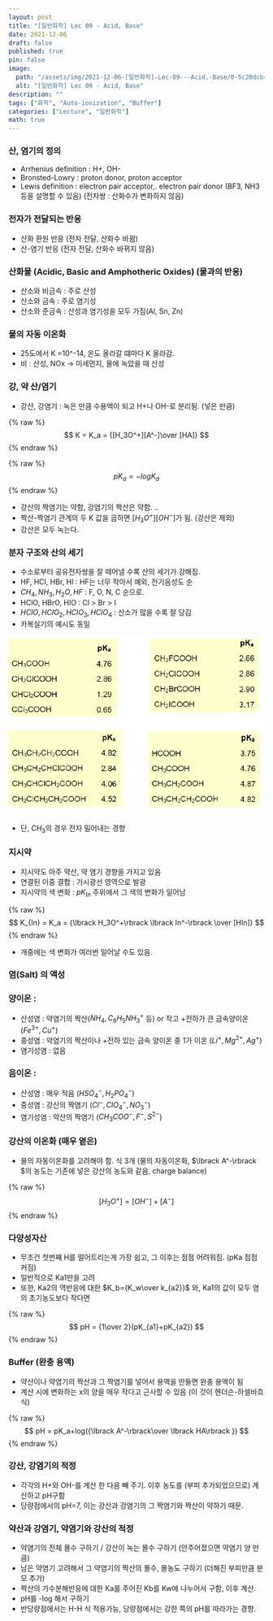```yaml
---
layout: post
title: "[일반화학] Lec 09 - Acid, Base"
date: 2021-12-06
draft: false
published: true
pin: false
image:
  path: "/assets/img/2021-12-06-[일반화학]-Lec-09---Acid,-Base/0-5c20dcbcfb.png"
  alt: "[일반화학] Lec 09 - Acid, Base"
description: ""
tags: ["화학", "Auto-ionization", "Buffer"]
categories: ["Lecture", "일반화학"]
math: true
---
```


### 산, 염기의 정의

- Arrhenius definition : H+, OH-
- Bronsted-Lowry : proton donor, proton acceptor
- Lewis definition : electron pair acceptor,. electron pair donor (BF3, NH3 등을 설명할 수 있음) (전자쌍 : 산화수가 변화하지 않음)

### 전자가 전달되는 반응

- 산화 환원 반응 (전자 전달, 산화수 바뀜)
- 산-염기 반응 (전자 전달, 산화수 바뀌지 않음)

### 산화물 (Acidic, Basic and Amphotheric Oxides) (물과의 반응)

- 산소와 비금속 : 주로 산성
- 산소와 금속 : 주로 염기성
- 산소와 준금속 : 산성과 염기성을 모두 가짐(Al, Sn, Zn)

### 물의 자동 이온화

- 25도에서 K =10^-14, 온도 올라갈 떄마다 K 올라감.
- 비 : 산성, NOx → 미세먼지, 물에 녹았을 때 산성

### 강, 약 산/염기

- 강산, 강염기 : 녹은 만큼 수용액이 되고 H+나 OH-로 분리됨. (넣은 만큼)

{% raw %}
$$
K = K_a = {[H_3O^+][A^-]\over [HA]}
$$
{% endraw %}



{% raw %}
$$
pK_a = -logK_a
$$
{% endraw %}


- 강산의 짝염기는 약함, 강염기의 짝산은 약함. ..
- 짝산-짝염기 관계의 두 K 값을 곱하면 $\lbrack H_3O^+\rbrack\lbrack OH^-\rbrack$가 됨. (강산은 제외)
- 강산은 모두 녹는다.

### 분자 구조와 산의 세기

- 수소로부터 공유전자쌍을 잘 떼어낼 수록 산의 세기가 강해짐.
- HF, HCl, HBr, HI : HF는 너무 작아서 예외, 전기음성도 순
- $CH_4, NH_3, H_2O, HF$ : F, O, N, C 순으로.
- HClO, HBrO, HIO : Cl > Br > I
- $HClO, HClO_2, HClO_3, HClO_4$ : 산소가 많을 수록 잘 당김
- 카복실기의 예시도 동일

![](/assets/img/2021-12-06-[일반화학]-Lec-09---Acid,-Base/0-5c20dcbcfb.png)

- 단, $CH_3$의 경우 전자 밀어내는 경향

### 지시약

- 지시약도 아주 약산, 약 염기 경향을 가지고 있음
- 연결된 이중 결합 : 가시광선 영역으로 발광
- 지시약의 색 변화 : $pK_{In}$ 주위에서 그 색의 변화가 일어남

{% raw %}
$$
K_{In} = K_a = {\lbrack H_3O^+\rbrack \lbrack In^-\rbrack \over [HIn]}
$$
{% endraw %}


- 개중에는 색 변화가 여러번 일어날 수도 있음.

### 염(Salt) 의 액성


### 양이온 :

- 산성염 : 약염기의 짝산($NH_4, C_6H_5NH _3^+$ 등) or 작고 +전하가 큰 금속양이온 $(Fe^{3+}, Cu^{+})$
- 중성염 : 약염기의 짝산이나 +전하 있는 금속 양이온 중 1가 이온 ($Li^+, Mg^{2+}, Ag^+$)
- 염기성염 : 없음

### 음이온 :

- 산성염 : 매우 적음 ($HSO_4^-, H_2PO_4^-$)
- 중성염 : 강산의 짝염기 ($Cl^-, ClO_4^-, NO_3^-$)
- 염기성염 : 약산의 짝염기 ($CH_3COO^-, F^-, S^{2-}$)

### 강산의 이온화 (매우 옅은)

- 물의 자동이온화를 고려해야 함. 식 3개 (물의 자동이온화, $\lbrack A^-\rbrack $의 농도는 기존에 넣은 강산의 농도와 같음, charge balance)

{% raw %}
$$
\lbrack H_3O^+\rbrack  = \lbrack OH^-\rbrack +\lbrack A^-\rbrack
$$
{% endraw %}



### 다양성자산

- 무조건 첫번째 H를 떨어트리는게 가장 쉽고, 그 이후는 점점 어려워짐. (pKa 점점 커짐)
- 일반적으로 Ka1만을 고려
- 또한, Ka2의 역반응에 대한 $K_b={K_w\over k_{a2}}$ 와, Ka1의 값이 모두 염의 초기농도보다 작다면

{% raw %}
$$
pH = {1\over 2}(pK_{a1}+pK_{a2})
$$
{% endraw %}



### Buffer (완충 용액)

- 약산이나 약염기의 짝산과 그 짝염기를 넣어서 용액을 만들면 완충 용액이 됨
- 계산 시에 변화하는 x의 양을 매우 작다고 근사할 수 있음 (이 것이 헨더슨-하셀바흐 식)

{% raw %}
$$
pH = pK_a+log({\lbrack A^-\rbrack\over \lbrack HA\rbrack })
$$
{% endraw %}



### 강산, 강염기의 적정

- 각각의 H+와 OH-를 계산 한 다음 빼 주기. 이후 농도를 (부피 추가되었으므로) 계산하고 pH구함
- 당량점에서의 pH=7, 이는 강산과 강염기의 그 짝염기와 짝산이 약하기 때문.

### 약산과 강염기, 약염기와 강산의 적정

- 약염기의 전체 몰수 구하기 / 강산이 녹는 몰수 구하기 (안주어졌으면 약염기 양 만큼)
- 남은 약염기 고려해서 그 약염기의 짝산의 몰수, 몰농도 구하기 (더해진 부피만큼 분모 추가)
- 짝산의 가수분해반응에 대한 Ka를 주어진 Kb를 Kw에 나누어서 구함, 이후 계산.
- pH를 -log 해서 구하기
- 반당량점에서는 H-H 식 적용가능, 당량점에서는 강한 쪽의 pH를 따라가는 경향.

<script>
  window.MathJax = {
    tex: {
      macros: {
        R: "\\mathbb{R}",
        N: "\\mathbb{N}",
        Z: "\\mathbb{Z}",
        Q: "\\mathbb{Q}",
        C: "\\mathbb{C}",
        proj: "\\operatorname{proj}",
        rank: "\\operatorname{rank}",
        im: "\\operatorname{im}",
        dom: "\\operatorname{dom}",
        codom: "\\operatorname{codom}",
        argmax: "\\operatorname*{arg\,max}",
        argmin: "\\operatorname*{arg\,min}",
        "\{": "\\lbrace",
        "\}": "\\rbrace",
        sub: "\\subset",
        sup: "\\supset",
        sube: "\\subseteq",
        supe: "\\supseteq"
      },
      tags: "ams",
      strict: false, 
      inlineMath: [["$", "$"], ["\\(", "\\)"]],
      displayMath: [["$$", "$$"], ["\\[", "\\]"]]
    },
    options: {
      skipHtmlTags: ["script", "noscript", "style", "textarea", "pre"]
    }
  };
</script>
<script async src="https://cdn.jsdelivr.net/npm/mathjax@3/es5/tex-mml-chtml.js"></script>
